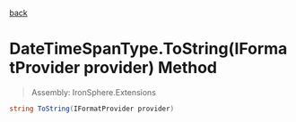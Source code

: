 ﻿

[back](/IronSphere.Extensions/types/DateTimeSpanType)

# DateTimeSpanType.ToString(IFormatProvider provider) Method

> Assembly: IronSphere.Extensions

```csharp
string ToString(IFormatProvider provider)
```



 